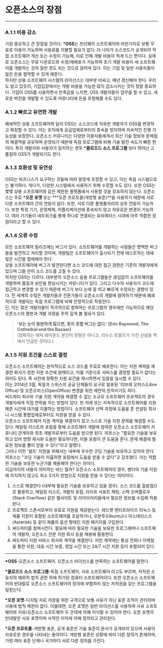 # 오픈소스의 장점

---

### A.1.1 비용 감소

가장 중요하고 큰 장점일 것이다. **\*OSS**는 프리웨어 소프트웨어와 마찬가지로 보통 무료로 이용이 가능하며 사용료를 지불할 필요가 없다. 더 나아가 소스코드가 공개되어 직접 소프트웨어 개선 또는 수정이 가능해, 이로 인해 개발 비용이 적게 드는 편이다. 실제로 오픈소스는 무료 다운로드와 수정/재배포가 가능하여 초기 개발 비용이 새 소프트웨어를 개발하는 것의 절반 정도 되는 것으로 알려져 있다. 이는 기업 및 일반 사용자들이 많은 돈을 절약할 수 있게 해준다.   
하지만 상용 소프트웨어 시스템의 라이선스는 대부분 비싸고, 매년 갱신해야 한다. 우리도 알고 있듯이, 기업입장에서는 개발 비용을 가능한 많이 감소시키는 것이 정말 중요하다. 기업이 OSS를 사용하면서 만족감을 느끼면, OSS 개발자들이 업무를 할 수 있고, 새로운 버전을 개발할 수 있도록 커뮤니티에 돈을 후원해줄 수도 있다.

### A.1.2 빠르고 유연한 개발

폐쇄적인 상용 소프트웨어와 달리 OSS는 소스코드에 익숙한 개발자가 OSS를 변경하고 확장할 수 있다. 이는 조직에게 공급업체로부터의 종속을 방지하며 지속적인 진행 가능성을 보장한다. 오픈소스 커뮤니티는 다양한 이용자들에게서 최신 기술 정보와 문제점의 해결책을 공유하며 운영되기 때문에 독점 프로그램에 비해 기술 발전 속도가 빠른 편이다. 특히 개발자와 사용자가 일치하는 경우 **\*클로즈드 소스 프로그램** 보다 뛰어난 고품질의 OSS가 개발되기도 한다.

### A.1.3 호환성 및 유연성

OSS는 비즈니스가 요구하는 것들에 따라 알맞게 조정할 수 있고, 이는 독점 시스템으로는 불가하다. 게다가, 다양한 시스템에서 사용하기 위해 수정할 수도 있다. 또한 OSS는 몇몇 상용 소프트웨어와 같은 제한된 플랫폼에서 사용할 것을 강요하지 않는다. 오픈소스는 주로 **\*오픈 포맷** 또는 **\*오픈 프로토콜\(개방형 표준\)**을 사용하기 때문에 서로 다른 소프트웨어 간의 연동이 쉽다. 또한, 서로 다른 플랫폼끼리의 상호 연동이 가능하다. 또한 특정 기기, 운영체제, 어플리케이션에 종속되지 않고 자유로운 변경이 가능하다. 여러 기기들이 네트워크를 통해 하나로 연결되는 유비쿼터스 시대에 아주 적합한 장점이라고 할 수 있다.

### A.1.4 오류 수정

모든 소프트웨어 릴리즈에는 버그가 있다. 소프트웨어를 개발하는 사람들은 명백한 버그들을 발견하고 처리할 것이며, 개발팀은 소프트웨어가 출시되기 전에 테스트하는 데에 많은 시간을 할애해야 한다.  
상용 소프트웨어에 버그가 발견된다면 소스 코드에 대한 접근 권한은 기존의 개발자에게 있으며 그들 만이 소스 코드를 고칠 수 있다.   
하지만 OSS는 다르다. 대부분의 오픈소스 응용 프로그램들은 끊임없이 소프트웨어를 개발하며 품질과 보안을 향상시키는 커뮤니티가 있다. 그리고 다수의 사용자가 코드에 접근하고 변경할 수 있기 때문에 버그가 보다 눈에 잘 띄고 빠르게 수정되는 경향이 있다. 전 세계의 수많은 개발자들과 전문가들이 오픈소스의 개발에 참여하기 때문에 폐쇄적으로 개발되는 독점 프로그램에 비해 안정적으로 작동한다.   
단, 이는 많은 개발자들이 적극적으로 참여하는 프로그램의 경우에만 가능하므로 해당 오픈소스의 평판과 개발 과정을 주의 깊게 볼 필요가 있다.

> **‘보는 눈이 충분하게 많으면, 찾지 못할 버그는 없다.’ \[Eric Raymond, The Cathedral and the Bazaar\]**  
> \(정확히는 에릭 레이몬드 본인이 한말은 아니고, 리누스 토발즈가 가진 신념을 책에서 언급한 것이다.\)

### A.1.5 지원 조건을 스스로 결정

오픈소스 소프트웨어는 원칙적으로 소스 코드를 무료로 배포한다. 이는 지원 계약을 체결한 회사가 정한 지원 조건에 얽매이고, 이를 기준으로 서비스를 결정할 필요가 없다는 의미도 된다. 즉 사전에 정확한 지원 요건을 제시하면서 입찰을 실시할 수 있다.  
이는 2014년 3월, 독일과 스위스의 공공 단체들의 요구로 발표된 '리브레 오피스\(Libre Office\) 및 오픈오피스\(OpenOffice\) 변경을 위한 제안의 원칙이기도 하다.   
써드파티 회사와 기술 지원 계약을 체결할 수 없는 소규모 소프트웨어 프로젝트의 경우 개발자에게 직접 연락을 하는 방법이 있다. 한 차례 또는 지속적으로 소프트웨어를 지원해준 시간에 대가를 지불하는 방법이다. 소프트웨어 선택 과정에 도움을 준 컨설팅 회사나 시스템 통합업체로부터도 지원을 받을 수 있다.  
오픈소스 소프트웨어 지원 계약을 체결하지 않고 스스로 기술 지원 문제를 해결할 수도 있다. 메일링 리스트와 포럼을 통해 소프트웨어 개발에 참여한 오픈소스 소프트웨어 커뮤니티 관계자와 최초 개발자로부터 도움을 받으면 된다. 피프스는 "필요한 기술을 보유하고 있어 방향 제시와 도움만 필요하다면, 이들 포럼이 큰 도움을 준다. 문제 해결에 필요한 정보를 빨리 얻을 수 있다"라고 말했다.  
그러나 이런 '셀프' 지원을 위해서는 내부에 우수한 코딩 기술을 보유하고 있어야 한다. 피프스는 "코딩 기술이 미흡하면 포럼에서 도움을 받을 수 없다"고 강조했다. 이는 적합한 기술을 보유한 누군가를 채용해야 한다는 의미다.  
지금까지의 내용이 의미하는 바는 뭘까? 오픈소스 소프트웨어의 경우, 벤더의 기술 지원에 의지하지 않고도 최소 5가지 방법으로 지원을 받을 수 있다는 의미이다.  
1. 스스로 해결한다 \(내부에 필요한 기술을 보유하고 있을 경우\). 소스 코드를 출발점으로 활용하고, 메일링 리스트, 개발자 포럼, 라이프 서포트 채팅, 스택 오버플로우\(Stack Overflow\) 같은 웹사이트 및 라이브러리들에서 필요한 정보를 수집해 적용한다.  
2. 프로젝트 스폰서로부터 유료로 지원을 제공받는다. 레드햇 엔터프라이즈 리눅스 등 제품 지원이 포함된 소프트웨어를 조달하거나, 우분투\(Ubuntu\)나 아스테리스크\(Asterisk\) 등 같이 제품의 옵션 형태인 지원 패키지를 구입한다.  
3. 써드파티를 참여시킨다. 필요에 따라 필요한 기술을 보유한 프로그래머나 소프트웨어 개발자, 오픈소스 전문 지원 회사 등을 채용해 활용한다.  
4. 써드파티 지원 서비스 회사와 계약을 체결한다. 이런 계약에는 통상 전화나 이메일을 통한 지원, 대응 시간 보증, 영업 시간 또는 24/7 시간 지원 등이 포함되어 있다.

---

**\*OSS**-오픈소스 소프트웨어. 오픈소스 라이선스를 만족하는 소프트웨어를 말한다.

**\*클로즈드 소스 프로그램**-독점 소프트웨어, 사유 소프트웨어 라고도 부르며, 저작권 소유자의 예외적 법적 권한 하에 허가된 컴퓨터 소프트웨어이다. 또한 오픈소스 소프트웨어의 반대말로 오픈소스 소프트웨어의 정의에 부합하지 않는 저작권을 갖는 프로그램을 일컫는다.

**\*오픈 포맷**-디지털 자료 저장을 위한 규격으로 보통 사유가 아닌 표준 조직이 관리하며 사용에 법적 제한이 없다. 이를테면, 오픈 포맷은 일반 라이선스를 사용하여 사유 소프트웨어와 자유/오픈소스 소프트웨어 두 군데에 의해 이식될 수 있어야 한다. 오픈 포맷의 반대말은 사유 포맷이며 사적인 이익에 의해 정의되고 관리된다.

**\*오픈 프로토콜**-개방형 표준, 공개 표준은 기술 표준이 문서가 공개되어 있으며 사용이 자유로운 경우를 나타내는 용어이다. 개방형 표준은 상황에 따라 다른 정의가 존재하며, 가령 여러 표준 단체나 국가마다 서로 다른 정의를 가진다.

